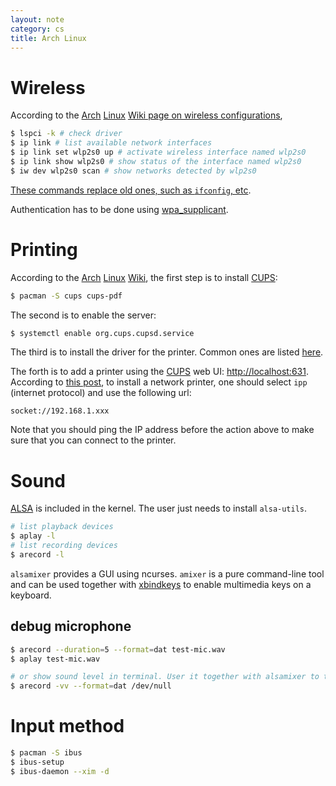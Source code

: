 ```yaml
---
layout: note
category: cs
title: Arch Linux
---
```


# Wireless

According to the [Arch][] [Linux][] [Wiki page on wireless configurations](https://wiki.archlinux.org/index.php/Network_configuration/Wireless),

```sh
$ lspci -k # check driver
$ ip link # list available network interfaces
$ ip link set wlp2s0 up # activate wireless interface named wlp2s0
$ ip link show wlp2s0 # show status of the interface named wlp2s0
$ iw dev wlp2s0 scan # show networks detected by wlp2s0
```

[These commands replace old ones, such as `ifconfig`, etc](https://dougvitale.wordpress.com/2011/12/21/deprecated-linux-networking-commands-and-their-replacements/).

Authentication has to be done using [wpa_supplicant][].

[wpa_supplicant]: https://wiki.archlinux.org/index.php/Wpa_supplicant

# Printing

According to the [Arch][] [Linux][] [Wiki][], the first step is to install [CUPS][]:

```sh
$ pacman -S cups cups-pdf
```

The second is to enable the server:

```sh
$ systemctl enable org.cups.cupsd.service
```

The third is to install the driver for the printer. Common ones are listed [here](https://wiki.archlinux.org/index.php/CUPS/Printer-specific_problems).

The forth is to add a printer using the [CUPS][] web UI: <http://localhost:631>. According to [this post](https://forums.gentoo.org/viewtopic-t-1001972-start-0.html), to install a network printer, one should select `ipp` (internet protocol) and use the following url:

```
socket://192.168.1.xxx
```

Note that you should ping the IP address before the action above to make sure that you can connect to the printer.

[Arch]:https://www.archlinux.org/
[Linux]:https://en.wikipedia.org/wiki/Linux
[Wiki]:https://wiki.archlinux.org/index.php/CUPS
[CUPS]:https://www.cups.org/

# Sound

[ALSA][] is included in the kernel. The user just needs to install `alsa-utils`.

```sh
# list playback devices
$ aplay -l
# list recording devices
$ arecord -l
```

`alsamixer` provides a GUI using ncurses. `amixer` is a pure command-line tool and can be used together with [xbindkeys][] to enable multimedia keys on a keyboard.

[ALSA]: https://wiki.archlinux.org/index.php/Advanced_Linux_Sound_Architecture
[xbindkeys]: https://wiki.archlinux.org/index.php/Xbindkeys

## debug microphone

```sh
$ arecord --duration=5 --format=dat test-mic.wav
$ aplay test-mic.wav

# or show sound level in terminal. User it together with alsamixer to tune boost
$ arecord -vv --format=dat /dev/null
```

# Input method

```sh
$ pacman -S ibus
$ ibus-setup
$ ibus-daemon --xim -d
```
